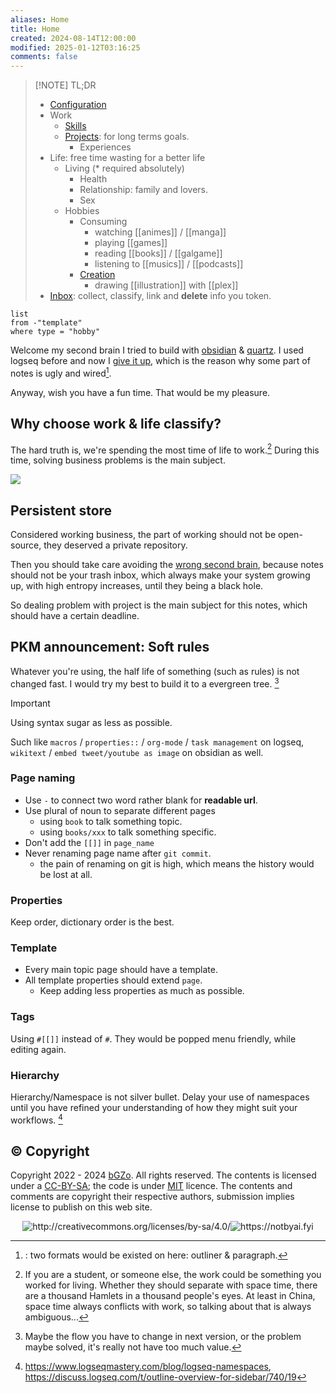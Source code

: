 ```yaml
---
aliases: Home
title: Home
created: 2024-08-14T12:00:00
modified: 2025-01-12T03:16:25
comments: false
---
```


> [!NOTE] TL;DR
> -  [Configuration](custom/index)
> - Work
> 	- [Skills](skills/index)
> 	- [Projects](/projects): for long terms goals.
> 		- Experiences
> - Life: free time wasting for a better life
> 	- Living (\* required absolutely)
> 		- Health
> 		- Relationship: family and lovers.
> 		- Sex
> 	- Hobbies
> 		- Consuming
> 			- watching [[animes]] / [[manga]]
> 			- playing [[games]]
> 			 - reading [[books]] / [[galgame]]
> 			 - listening to [[musics]] / [[podcasts]]
> 		- [Creation](/creation)
> 			- drawing [[illustration]] with [[plex]]
> - [Inbox](inbox): collect, classify, link and **delete** info you token.

```dataview
list  
from -"template" 
where type = "hobby"
```

Welcome my second brain I tried to build with [obsidian](https://obsidian.md/) & [quartz](https://quartz.jzhao.xyz). I used logseq before and now I [give it up](1218-giving-up-logseq), which is the reason why some part of notes is ugly and wired[^giving-up-logseq].

Anyway, wish you have a fun time. That would be my pleasure.

## Why choose work & life classify?

The hard truth is, we're spending the most time of life to work.[^as-non-work-flow] During this time, solving business problems is the main subject.

![](https://raw.githack.com/bGZo/assets/dev/2024/Screenshot_20240711_224841_Kiwi%20Browser.png)

## Persistent store

Considered working business, the part of working should not be open-source, they deserved a private repository.

Then you should take care avoiding the [wrong second brain](1198-wrong-second-brain), because notes should not be your trash inbox, which always make your system growing up, with high entropy increases, until they being a black hole.

So dealing problem with project is the main subject for this notes, which should have a certain deadline.

## PKM announcement: Soft rules

Whatever you're using, the half life of something (such as rules) is not changed fast. I would try my best to build it to a evergreen tree. [^maintain-soft-rules]

> [!IMPORTANT]
> Using syntax sugar as less as possible.

Such like `macros` /  `properties::` / `org-mode` / `task management` on logseq, `wikitext` / `embed tweet/youtube as image` on obsidian as well.

### Page naming

- Use `-` to connect two word rather blank for **readable url**.
- Use plural of noun to separate different pages
	- using `book` to talk something topic.
	- using `books/xxx` to talk something specific.
- Don't add the `[[]]` in `page_name`
- Never renaming page name after `git commit`.
	- the pain of renaming on git is high, which means the history would be lost at all.

### Properties

Keep order, dictionary order is the best.

### Template

- Every main topic page should have a template.
- All template properties should extend `page`.
	- Keep adding less properties as much as possible.

### Tags

Using `#[[]]` instead of `#`. They would be popped menu friendly, while editing again.

### Hierarchy

Hierarchy/Namespace is not silver bullet. Delay your use of namespaces until you have refined your understanding of how they might suit your workflows. [^namespace-usage]

## © Copyright

Copyright 2022 - 2024 [bGZo](https://github.com/bGZo). All rights reserved. The contents is licensed under a [CC-BY-SA](https://creativecommons.org/licenses/by-sa/4.0/); the code is under [MIT](https://github.com/bGZo/blog/blob/main/LICENSE) licence. The contents and comments are copyright their respective authors, submission implies license to publish on this web site.

<center><img src="https://i.creativecommons.org/l/by-sa/4.0/88x31.png" alt="http://creativecommons.org/licenses/by-sa/4.0/"/><img src="https://raw.githack.com/bGZo/assets/dev/2024/Written-By-Human-Not-By-AI-Badge-white.svg" alt="https://notbyai.fyi"/></center>

[^giving-up-logseq]:: two formats would be existed on here: outliner & paragraph.
[^as-non-work-flow]: If you are a student, or someone else, the work could be something you worked for living. Whether they should separate with space time, there are a thousand Hamlets in a thousand people's eyes. At least in China, space time always conflicts with work, so talking about that is always ambiguous...
[^maintain-soft-rules]: Maybe the flow you have to change in next version, or the problem maybe solved, it's really not have too much value.
[^namespace-usage]: https://www.logseqmastery.com/blog/logseq-namespaces, https://discuss.logseq.com/t/outline-overview-for-sidebar/740/19